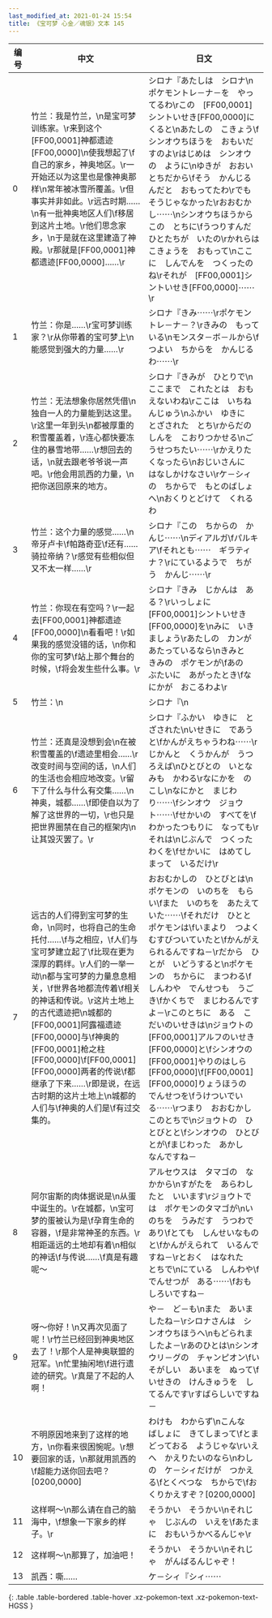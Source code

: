 ```yaml
---
last_modified_at: 2021-01-24 15:54
title: 《宝可梦 心金／魂银》文本 145
---
```

| 编号 | 中文 | 日文 |
| ---- | ---- | ---- |
| 0 | 竹兰：我是竹兰，\n是宝可梦训练家。\r来到这个[FF00,0001]神都遗迹[FF00,0000]\n使我想起了\f自己的家乡，神奥地区。\r一开始还以为这里也是像神奥那样\n常年被冰雪所覆盖。\r但事实并非如此。\r远古时期……\n有一批神奥地区人们\f移居到这片土地。\r他们思念家乡，\n于是就在这里建造了神殿。\r那就是[FF00,0001]神都遗迹[FF00,0000]……\r | シロナ『あたしは　シロナ\nポケモントレ－ナ－を　やってるわ\rこの　[FF00,0001]シントいせき[FF00,0000]に　くると\nあたしの　こきょう\fシンオウちほうを　おもいだすのよ\rはじめは　シンオウの　ように\nゆきが　おおい　とちだから\fそう　かんじるんだと　おもってたわ\rでも　そうじゃなかった\rおおむかし⋯⋯\nシンオウちほうから　この　とちに\fうつりすんだ　ひとたちが　いたの\rかれらは　こきょうを　おもって\nここに　しんでんを　つくったのね\rそれが　[FF00,0001]シントいせき[FF00,0000]⋯⋯\r |
| 1 | 竹兰：你是……\r宝可梦训练家？\r从你带着的宝可梦上\n能感觉到强大的力量……\r | シロナ『きみ⋯⋯\rポケモントレ－ナ－？\rきみの　もっている\nモンスタ－ボ－ルから\fつよい　ちからを　かんじるわ⋯⋯\r |
| 2 | 竹兰：无法想象你居然凭借\n独自一人的力量能到达这里。\r这里一年到头\n都被厚重的积雪覆盖着，\r连心都快要冻住的暴雪地带……\r想回去的话，\n就去跟老爷爷说一声吧。\r他会用凯西的力量，\n把你送回原来的地方。 | シロナ『きみが　ひとりで\nここまで　これたとは　おもえないわね\rここは　いちねんじゅう\nふかい　ゆきに　とざされた　とち\rからだの　しんを　こおりつかせる\nごうせつちたい⋯⋯\rかえりたくなったら\nおじいさんに　はなしかけなさい\rケ－シィの　ちからで　もとのばしょへ\nおくりとどけて　くれるわ |
| 3 | 竹兰：这个力量的感觉……\n帝牙卢卡\f帕路奇亚\f还有……骑拉帝纳？\r感觉有些相似但又不太一样……\r | シロナ『この　ちからの　かんじ⋯⋯\nディアルガ\fパルキア\fそれとも⋯⋯　ギラティナ？\rにているようで　ちがう　かんじ⋯⋯\r |
| 4 | 竹兰：你现在有空吗？\r一起去[FF00,0001]神都遗迹[FF00,0000]\n看看吧！\r如果我的感觉没错的话，\n你和你的宝可梦\f站上那个舞台的时候，\f将会发生些什么事。\r | シロナ『きみ　じかんは　ある？\rいっしょに　[FF00,0001]シントいせき[FF00,0000]を\nみに　いきましょう\rあたしの　カンが　あたっているなら\nきみと　きみの　ポケモンが\fあの　ぶたいに　あがったとき\fなにかが　おこるわよ\r |
| 5 | 竹兰：\n | シロナ『\n |
| 6 | 竹兰：还真是没想到会\n在被积雪覆盖的\f遗迹里相会……\r改变时间与空间的话，\n人们的生活也会相应地改变。\r留下了什么与什么有交集……\n神奥，城都……\f即使自以为了解了这世界的一切，\r也只是把世界圈禁在自己的框架内\n让其毁灭罢了。\r | シロナ『ふかい　ゆきに　とざされた\nいせきに　であうと\fかんがえちゃうわね⋯⋯\rじかんと　くうかんが　うつろえば\nひとびとの　いとなみも　かわる\rなにかを　のこし\nなにかと　まじわり⋯⋯\fシンオウ　ジョウト⋯⋯\fせかいの　すべてを\fわかったつもりに　なっても\rそれは\nじぶんで　つくった　わくを\fせかいに　はめてしまって　いるだけ\r |
| 7 | 远古的人们得到宝可梦的生命，\n同时，也将自己的生命托付……\f与之相应，\f人们与宝可梦建立起了\f比现在更为深厚的羁绊。\r人们的一举一动\n都与宝可梦的力量息息相关，\f世界各地都流传着\f相关的神话和传说。\r这片土地上的古代遗迹把\n城都的[FF00,0001]阿露福遗迹[FF00,0000]与\f神奥的[FF00,0001]枪之柱[FF00,0000]\f[FF00,0001][FF00,0000]两者的传说\f都继承了下来……\r即是说，在远古时期的这片土地上\n城都的人们与\f神奥的人们是\f有过交集的。 | おおむかしの　ひとびとは\nポケモンの　いのちを　もらい\fまた　いのちを　あたえていた⋯⋯\fそれだけ　ひとと　ポケモンは\fいまより　つよく　むすびついていたと\fかんがえられるんですね－\rだから　ひとが　いどうすると\nポケモンの　ちからに　まつわる\fしんわや　でんせつも　うごき\fかくちで　まじわるんですよ－\rこのとちに　ある　こだいのいせきは\nジョウトの　[FF00,0001]アルフのいせき[FF00,0000]と\fシンオウの　[FF00,0001]やりのはしら[FF00,0000]\f[FF00,0001][FF00,0000]りょうほうの　でんせつを\fうけついでいる⋯⋯\rつまり　おおむかし　このとちで\nジョウトの　ひとびとと\fシンオウの　ひとびとが\fまじわった　あかし　なんですね－ |
| 8 | 阿尔宙斯的肉体据说是\n从蛋中诞生的。\r在城都，\n宝可梦的蛋被认为是\f孕育生命的容器，\f是非常神圣的东西。\r相距遥远的土地却有着\n相似的神话\f与传说……\f真是有趣呢～ | アルセウスは　タマゴの　なかから\nすがたを　あらわしたと　いいます\rジョウトでは　ポケモンのタマゴが\nいのちを　うみだす　うつわであり\fとても　しんせいなもの　と\fかんがえられて　いるんですね－\rとおく　はなれた　とちで\nにている　しんわや\fでんせつが　ある⋯⋯\fおもしろいですね－ |
| 9 | 呀～你好！\n又再次见面了呢！\r竹兰已经回到神奥地区去了！\r那个人是神奥联盟的冠军。\n忙里抽闲地\f进行遗迹的研究。\r真是了不起的人啊！ | や－　ど－も\nまた　あいましたね－\rシロナさんは　シンオウちほうへ\nもどられましたよ－\rあのひとは\nシンオウリ－グの　チャンピオン\fいそがしい　あいまを　ぬって\fいせきの　けんきゅうを　してるんです\rすばらしいですね－ |
| 10 | 不明原因地来到了这样的地方，\n你看来很困惋呢。\r想要回家的话，\n那就用凯西的\f超能力送你回去吧？[0200,0000] | わけも　わからず\nこんな　ばしょに　きてしまって\fとまどっておる　ようじゃな\rいえへ　かえりたいのなら\nわしの　ケ－シィだけが　つかえる\fとくべつな　ちからで\fおくりかえすぞ？[0200,0000] |
| 11 | 这样啊～\n那么请在自己的脑海中，\f想象一下家乡的样子。\r | そうかい　そうかい\nそれじゃ　じぶんの　いえを\fあたまに　おもいうかべるんじゃ\r |
| 12 | 这样啊～\n那算了，加油吧！ | そうかい　そうかい\nそれじゃ　がんばるんじゃぞ！ |
| 13 | 凯西：嘶…… | ケ－シィ『シィ⋯⋯ |
{: .table .table-bordered .table-hover .xz-pokemon-text .xz-pokemon-text-HGSS }